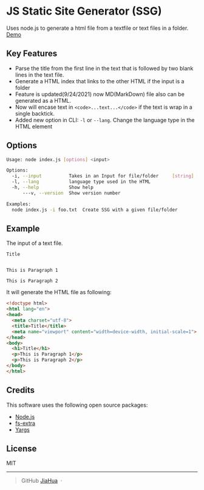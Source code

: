 # JS Static Site Generator (SSG)

Uses node.js to generate a html file from a textfile or text files in a folder.
[Demo](https://jiahua-zou.github.io/Jia_SSG.github.io/)

## Key Features

- Parse the title from the first line in the text that is followed by two blank lines in the text file.
- Generate a HTML index that links to the other HTML if the input is a folder
- Feature is updated(9/24/2021) now MD(MarkDown) file also can be generated as a HTML.
- Now will encase text in `<code>...text...</code>` if the text is wrap in a single backtick.
- Added new option in CLI: `-l` or `--lang`. Change the language type in the HTML element

## Options

```bash
Usage: node index.js [options] <input>

Options:
  -i, --input          Takes in an Input for file/folder     [string] [required]
  -l, --lang           language type used in the HTML                   [string]
  -h, --help           Show help                                       [boolean]
      ---v, --version  Show version number                             [boolean]

Examples:
  node index.js -i foo.txt  Create SSG with a given file/folder
```

## Example

The input of a text file.

```text
Title


This is Paragraph 1

This is Paragraph 2

```

It will generate the HTML file as following:

```HTML
<!doctype html>
<html lang="en">
<head>
  <meta charset="utf-8">
  <title>Title</title>
  <meta name="viewport" content="width=device-width, initial-scale=1">
</head>
<body>
  <h1>Title</h1>
  <p>This is Paragraph 1</p>
  <p>This is Paragraph 2</p>
</body>
</html>
```

## Credits

This software uses the following open source packages:

- [Node.js](https://nodejs.org/)
- [fs-extra](https://github.com/jprichardson/node-fs-extra)
- [Yargs](https://github.com/yargs/yargs)

## License

MIT

---

> GitHub [JiaHua](https://github.com/JiaHua-Zou) &nbsp;&middot;&nbsp;
